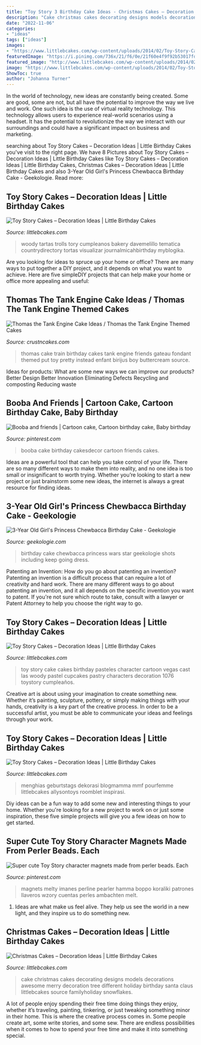 ```yaml
---
title: "Toy Story 3 Birthday Cake Ideas - Christmas Cakes – Decoration Ideas"
description: "Cake christmas cakes decorating designs models decorations awesome merry decoration tree different holiday birthday santa claus littlebcakes source familyholiday snowflakes"
date: "2022-11-06"
categories:
- "ideas"
tags: ["ideas"]
images:
- "https://www.littlebcakes.com/wp-content/uploads/2014/02/Toy-Story-Cakes-Ideas.jpg"
featuredImage: "https://i.pinimg.com/736x/21/f6/0e/21f60e4f9f92b53017fd3aed4cf97514.jpg"
featured_image: "http://www.littlebcakes.com/wp-content/uploads/2014/02/Toy-Story-Cake-Pictures.jpg"
image: "https://www.littlebcakes.com/wp-content/uploads/2014/02/Toy-Story-Cakes-Ideas.jpg"
ShowToc: true
author: "Johanna Turner"
---
```



In the world of technology, new ideas are constantly being created. Some are good, some are not, but all have the potential to improve the way we live and work. One such idea is the use of virtual reality technology. This technology allows users to experience real-world scenarios using a headset. It has the potential to revolutionize the way we interact with our surroundings and could have a significant impact on business and marketing.

	

		
searching about Toy Story Cakes – Decoration Ideas | Little Birthday Cakes you've visit to the right page. We have 8 Pictures about Toy Story Cakes – Decoration Ideas | Little Birthday Cakes like Toy Story Cakes – Decoration Ideas | Little Birthday Cakes, Christmas Cakes – Decoration Ideas | Little Birthday Cakes and also 3-Year Old Girl&#039;s Princess Chewbacca Birthday Cake - Geekologie. Read more:
		
    
## Toy Story Cakes – Decoration Ideas | Little Birthday Cakes

<img loading=lazy src="https://www.littlebcakes.com/wp-content/uploads/2014/02/Toy-Story-Birthday-Cake-Ideas.jpg" onerror="this.onerror=null;this.src='https://tse3.mm.bing.net/th?id=OIP.5Vy5EaIRFjrYqnWgliz7lQHaLJ&amp;pid=15.1';" alt="Toy Story Cakes – Decoration Ideas | Little Birthday Cakes">

_Source: littlebcakes.com_

>woody tartas trolls tory cumpleanos bakery davemelillo tematica countrydirectory tortas visualizar journalmicahbirthday myblogika. 

	

Are you looking for ideas to spruce up your home or office? There are many ways to put together a DIY project, and it depends on what you want to achieve. Here are five simpleDIY projects that can help make your home or office more appealing and useful:

    
## Thomas The Tank Engine Cake Ideas / Thomas The Tank Engine Themed Cakes

<img loading=lazy src="http://www.crustncakes.com/blog/wp-content/uploads/2015/11/f76f4025e87f6ed4fb5da56e2efe7eb0.jpg" onerror="this.onerror=null;this.src='https://tse2.mm.bing.net/th?id=OIP.VjK6NyIawYxDYE3fkzyR8AHaHu&amp;pid=15.1';" alt="Thomas the Tank Engine Cake Ideas / Thomas the Tank Engine Themed Cakes">

_Source: crustncakes.com_

>thomas cake train birthday cakes tank engine friends gateau fondant themed put toy pretty instead enfant birijus boy buttercream source. 

	

Ideas for products: What are some new ways we can improve our products?
Better Design
Better Innovation
Eliminating Defects
Recycling and composting
Reducing waste

    
## Booba And Friends | Cartoon Cake, Cartoon Birthday Cake, Baby Birthday

<img loading=lazy src="https://i.pinimg.com/736x/36/4d/31/364d31f8c4b216e411ffec13d1b9cb63.jpg" onerror="this.onerror=null;this.src='https://tse1.mm.bing.net/th?id=OIP.DI1FE31QncAmrI_xxv4yXwHaJ4&amp;pid=15.1';" alt="Booba and friends | Cartoon cake, Cartoon birthday cake, Baby birthday">

_Source: pinterest.com_

>booba cake birthday cakesdecor cartoon friends cakes. 

	

Ideas are a powerful tool that can help you take control of your life. There are so many different ways to make them into reality, and no one idea is too small or insignificant to worth trying. Whether you’re looking to start a new project or just brainstorm some new ideas, the internet is always a great resource for finding ideas.

    
## 3-Year Old Girl&#039;s Princess Chewbacca Birthday Cake - Geekologie

<img loading=lazy src="http://geekologie.com/2015/12/11/princess-chewbacca-cake-2.jpg" onerror="this.onerror=null;this.src='https://tse1.mm.bing.net/th?id=OIP.Ar4_ZBq49PrsLHBonFxwXAHaKW&amp;pid=15.1';" alt="3-Year Old Girl&#039;s Princess Chewbacca Birthday Cake - Geekologie">

_Source: geekologie.com_

>birthday cake chewbacca princess wars star geekologie shots including keep going dress. 

	

Patenting an Invention: How do you go about patenting an invention?
Patenting an invention is a difficult process that can require a lot of creativity and hard work. There are many different ways to go about patenting an invention, and it all depends on the specific invention you want to patent. If you're not sure which route to take, consult with a lawyer or Patent Attorney to help you choose the right way to go.

    
## Toy Story Cakes – Decoration Ideas | Little Birthday Cakes

<img loading=lazy src="http://www.littlebcakes.com/wp-content/uploads/2014/02/Toy-Story-Cake-Pictures.jpg" onerror="this.onerror=null;this.src='https://tse2.mm.bing.net/th?id=OIP.I_-m9FBSb9-OZyrRD8OkkAHaJ0&amp;pid=15.1';" alt="Toy Story Cakes – Decoration Ideas | Little Birthday Cakes">

_Source: littlebcakes.com_

>toy story cake cakes birthday pasteles character cartoon vegas cast las woody pastel cupcakes pastry characters decoration 1076 toystory cumpleaños. 

	

Creative art is about using your imagination to create something new. Whether it’s painting, sculpture, pottery, or simply making things with your hands, creativity is a key part of the creative process. In order to be a successful artist, you must be able to communicate your ideas and feelings through your work.

    
## Toy Story Cakes – Decoration Ideas | Little Birthday Cakes

<img loading=lazy src="https://www.littlebcakes.com/wp-content/uploads/2014/02/Toy-Story-Cakes-Ideas.jpg" onerror="this.onerror=null;this.src='https://tse1.mm.bing.net/th?id=OIP.SuqRUKdFmBQLPL-AUFHpwAHaHa&amp;pid=15.1';" alt="Toy Story Cakes – Decoration Ideas | Little Birthday Cakes">

_Source: littlebcakes.com_

>menghias geburtstags dekorasi blogmamma mmf pourfemme littlebcakes allysontoys roomblet inspirasi. 

	

Diy ideas can be a fun way to add some new and interesting things to your home. Whether you're looking for a new project to work on or just some inspiration, these five simple projects will give you a few ideas on how to get started.

    
## Super Cute Toy Story Character Magnets Made From Perler Beads. Each

<img loading=lazy src="https://i.pinimg.com/736x/21/f6/0e/21f60e4f9f92b53017fd3aed4cf97514.jpg" onerror="this.onerror=null;this.src='https://tse4.mm.bing.net/th?id=OIP.tCmLr1ZMKVY0w3LNcdMKvwHaLE&amp;pid=15.1';" alt="Super cute Toy Story character magnets made from perler beads. Each">

_Source: pinterest.com_

>magnets melty imanes perline pearler hamma boppo koraliki patrones llaveros wzory cuentas perles ambachten melt. 

	

1. Ideas are what make us feel alive. They help us see the world in a new light, and they inspire us to do something new.

    
## Christmas Cakes – Decoration Ideas | Little Birthday Cakes

<img loading=lazy src="http://www.littlebcakes.com/wp-content/uploads/2014/02/Christmas-Cake-Ideas-1024x936.jpg" onerror="this.onerror=null;this.src='https://tse1.mm.bing.net/th?id=OIP.q6FWFYU8k1tmgy_gy14ptAHaGx&amp;pid=15.1';" alt="Christmas Cakes – Decoration Ideas | Little Birthday Cakes">

_Source: littlebcakes.com_

>cake christmas cakes decorating designs models decorations awesome merry decoration tree different holiday birthday santa claus littlebcakes source familyholiday snowflakes. 

	

A lot of people enjoy spending their free time doing things they enjoy, whether it’s traveling, painting, tinkering, or just tweaking something minor in their home. This is where the creative process comes in. Some people create art, some write stories, and some sew. There are endless possibilities when it comes to how to spend your free time and make it into something special.

